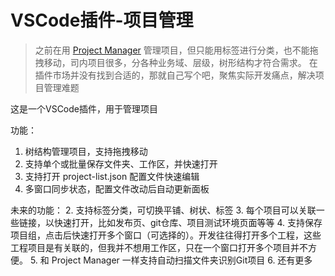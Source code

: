 # VSCode插件-项目管理

> 之前在用 [Project Manager](https://github.com/alefragnani/vscode-project-manager) 管理项目，但只能用标签进行分类，也不能拖拽移动，司内项目很多，分各种业务域、层级，树形结构才符合需求。
> 在插件市场并没有找到合适的，那就自己写个吧，聚焦实际开发痛点，解决项目管理难题

这是一个VSCode插件，用于管理项目

功能：
1. 树结构管理项目，支持拖拽移动
2. 支持单个或批量保存文件夹、工作区，并快速打开
3. 支持打开 project-list.json 配置文件快速编辑
4. 多窗口同步状态，配置文件改动后自动更新面板

未来的功能：
2. 支持标签分类，可切换平铺、树状、标签
3. 每个项目可以关联一些链接，以快速打开，比如发布页、git仓库、项目测试环境页面等等
4. 支持保存项目组，点击后快速打开多个窗口（可选择的）。开发往往得打开多个工程，这些工程项目是有关联的，但我并不想用工作区，只在一个窗口打开多个项目并不方便。
5. 和 Project Manager 一样支持自动扫描文件夹识别Git项目
6. 还有更多















